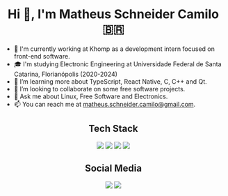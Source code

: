 <h1 align="center">Hi 👋, I'm Matheus Schneider Camilo 🇧🇷</h1>

- 💼 I'm currently working at Khomp as a development intern focused on front-end software.
- 🎓 I'm studying Electronic Engineering at Universidade Federal de Santa Catarina, Florianópolis (2020-2024)
- 🌱 I’m learning more about TypeScript, React Native, C, C++ and Qt.
- 👯 I’m looking to collaborate on some free software projects.
- 💬 Ask me about Linux, Free Software and Electronics.
- 📫 You can reach me at matheus.schneider.camilo@gmail.com.

<h2 align="center">Tech Stack</h2>
<p align="center">
  <a href="https://www.javascript.com"><img src="https://img.shields.io/badge/JavaScript-323330?style=for-the-badge&logo=javascript&logoColor=F7DF1E" /></a>
  <a href="https://www.typescriptlang.org"><img src="https://img.shields.io/badge/TypeScript-007ACC?style=for-the-badge&logo=typescript&logoColor=white" /></a>
  <a href="https://reactnative.dev"><img src="https://img.shields.io/badge/React_Native-20232A?style=for-the-badge&logo=react&logoColor=61DAFB" /></a>
  <a href="https://archlinux.org"><img src="https://img.shields.io/badge/Arch_Linux-1793D1?style=for-the-badge&logo=arch-linux&logoColor=white" /></a>
</p>

<h2 align="center">Social Media</h2>
<p align="center">
  <a href="https://twitter.com/mthschn"><img src="https://img.shields.io/badge/Twitter-1DA1F2?style=for-the-badge&logo=twitter&logoColor=white" /></a>
  <a href="https://www.linkedin.com/in/matheuschn/"><img src="https://img.shields.io/badge/LinkedIn-0077B5?style=for-the-badge&logo=linkedin&logoColor=white" /></a>
</p>
